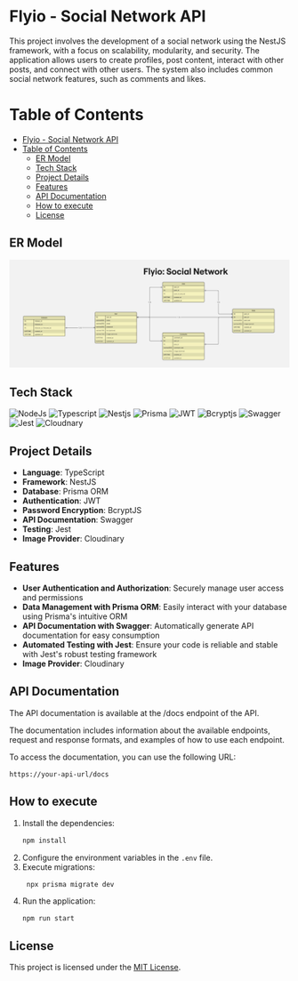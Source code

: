 # Flyio - Social Network API

This project involves the development of a social network using the NestJS framework, with a focus on scalability, modularity, and security. The application allows users to create profiles, post content, interact with other posts, and connect with other users. The system also includes common social network features, such as comments and likes.

# Table of Contents

- [Flyio - Social Network API](#flyio---social-network-api)
- [Table of Contents](#table-of-contents)
  - [ER Model](#er-model)
  - [Tech Stack](#tech-stack)
  - [Project Details](#project-details)
  - [Features](#features)
  - [API Documentation](#api-documentation)
  - [How to execute](#how-to-execute)
  - [License](#license)


## ER Model

![ER Model](./images/Flyio_er_model.jpg)

## Tech Stack

![NodeJs](https://img.shields.io/badge/Node.js-339933?style=for-the-badge&logo=node.js&logoColor=white)
![Typescript](https://img.shields.io/badge/TypeScript-3178C6?style=for-the-badge&logo=typescript&logoColor=white)
![Nestjs](https://img.shields.io/badge/NestJS-E0234E?style=for-the-badge&logo=nestjs&logoColor=white)
![Prisma](https://img.shields.io/badge/Prisma-0C8ED8?style=for-the-badge&logo=prisma&logoColor=white)
![JWT](https://img.shields.io/badge/JWT-000000?style=for-the-badge&logo=json-web-tokens&logoColor=white)
![Bcryptjs](https://img.shields.io/badge/BcryptJS-000000?style=for-the-badge&logo=bcrypt&logoColor=white)
![Swagger](https://img.shields.io/badge/Swagger-85EA2D?style=for-the-badge&logo=swagger&logoColor=white)
![Jest](https://img.shields.io/badge/Jest-323330?style=for-the-badge&logo=Jest&logoColor=white)
![Cloudnary](https://img.shields.io/badge/Cloudinary-343A40?style=for-the-badge&logo=cloudinary&logoColor=white)


## Project Details

- **Language**: TypeScript
- **Framework**: NestJS
- **Database**: Prisma ORM
- **Authentication**: JWT
- **Password Encryption**: BcryptJS
- **API Documentation**: Swagger
- **Testing**: Jest
- **Image Provider**: Cloudinary

## Features

- **User Authentication and Authorization**: Securely manage user access and permissions
- **Data Management with Prisma ORM**: Easily interact with your database using Prisma's intuitive ORM
- **API Documentation with Swagger**: Automatically generate API documentation for easy consumption
- **Automated Testing with Jest**: Ensure your code is reliable and stable with Jest's robust testing framework
- **Image Provider**: Cloudinary

## API Documentation

The API documentation is available at the /docs endpoint of the API. 

The documentation includes information about the available endpoints, request and response formats, and examples of how to use each endpoint.

To access the documentation, you can use the following URL:

```
https://your-api-url/docs
```

## How to execute

1. Install the dependencies:
   ```sh
   npm install
   ```
2. Configure the environment variables in the `.env` file.
3. Execute migrations:
   ```
    npx prisma migrate dev
   ```
4. Run the application:
   ```sh
   npm run start
   ```

## License

This project is licensed under the [MIT License](./LICENSE).

